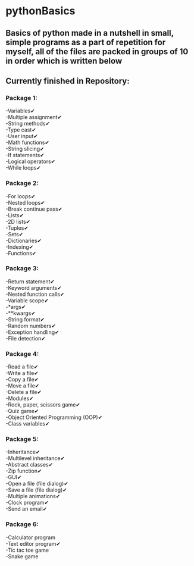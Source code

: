 # pythonBasics

## Basics of python made in a nutshell in small, simple programs as a part of repetition for myself, all of the files are packed in groups of 10 in order which is written below

## Currently finished in Repository:<br>

### Package 1:<br>
-Variables✔  <br>
-Multiple assignment✔  <br>
-String methods✔  <br>
-Type cast✔  <br>
-User input✔  <br>
-Math functions✔  <br>
-String slicing✔  <br>
-If statements✔  <br>
-Logical operators✔  <br>
-While loops✔ <br>

### Package 2:<br>
-For loops✔  <br>
-Nested loops✔  <br>
-Break continue pass✔  <br>
-Lists✔  <br>
-2D lists✔  <br>
-Tuples✔  <br>
-Sets✔  <br>
-Dictionaries✔  <br>
-Indexing✔  <br>
-Functions✔  <br>

### Package 3:<br>
-Return statement✔  <br>
-Keyword arguments✔  <br>
-Nested function calls✔  <br>
-Variable scope✔  <br>
-*args✔  <br>
-**kwargs✔  <br>
-String format✔  <br>
-Random numbers✔  <br>
-Exception handling✔  <br>
-File detection✔  <br>

### Package 4:<br>
-Read a file✔  <br>
-Write a file✔  <br>
-Copy a file✔  <br>
-Move a file✔  <br>
-Delete a file✔  <br>
-Modules✔  <br>
-Rock, paper, scissors game✔  <br>
-Quiz game✔  <br>
-Object Oriented Programming (OOP)✔  <br>
-Class variables✔  <br>

### Package 5:<br>
-Inheritance✔  <br>
-Multilevel inheritance✔  <br>
-Abstract classes✔  <br>
-Zip function✔  <br>
-GUI✔ <br>
-Open a file (file dialog)✔  <br>
-Save a file (file dialog)✔  <br>
-Multiple animations✔  <br>
-Clock program✔  <br>
-Send an email✔  <br>

### Package 6:<br>
-Calculator program  <br>
-Text editor program✔  <br>
-Tic tac toe game  <br>
-Snake game
